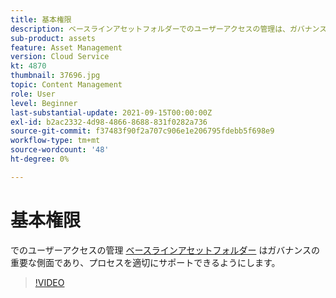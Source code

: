 ```yaml
---
title: 基本権限
description: ベースラインアセットフォルダーでのユーザーアクセスの管理は、ガバナンスの重要な側面であり、プロセスを適切にサポートできるようにします。
sub-product: assets
feature: Asset Management
version: Cloud Service
kt: 4870
thumbnail: 37696.jpg
topic: Content Management
role: User
level: Beginner
last-substantial-update: 2021-09-15T00:00:00Z
exl-id: b2ac2332-4d98-4866-8688-831f0282a736
source-git-commit: f37483f90f2a707c906e1e206795fdebb5f698e9
workflow-type: tm+mt
source-wordcount: '48'
ht-degree: 0%

---
```


# 基本権限

でのユーザーアクセスの管理 [ベースラインアセットフォルダー](./baseline-folders.md) はガバナンスの重要な側面であり、プロセスを適切にサポートできるようにします。

>[!VIDEO](https://video.tv.adobe.com/v/37696/?quality=12&learn=on&hidetitle=true)
